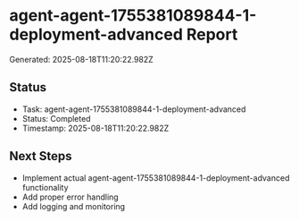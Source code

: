 # agent-agent-1755381089844-1-deployment-advanced Report

Generated: 2025-08-18T11:20:22.982Z

## Status
- Task: agent-agent-1755381089844-1-deployment-advanced
- Status: Completed
- Timestamp: 2025-08-18T11:20:22.982Z

## Next Steps
- Implement actual agent-agent-1755381089844-1-deployment-advanced functionality
- Add proper error handling
- Add logging and monitoring

